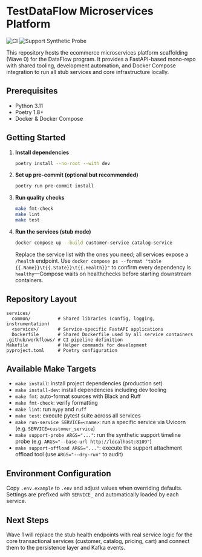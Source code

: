 # TestDataFlow Microservices Platform

![CI](https://github.com/duongthai187/TestDataFlow/actions/workflows/ci.yml/badge.svg)
![Support Synthetic Probe](https://github.com/duongthai187/TestDataFlow/actions/workflows/support-synthetic-probe.yml/badge.svg)

This repository hosts the ecommerce microservices platform scaffolding (Wave 0) for the DataFlow program. It provides a FastAPI-based mono-repo with shared tooling, development automation, and Docker Compose integration to run all stub services and core infrastructure locally.

## Prerequisites
- Python 3.11
- Poetry 1.8+
- Docker & Docker Compose

## Getting Started
1. **Install dependencies**
   ```bash
   poetry install --no-root --with dev
   ```
2. **Set up pre-commit (optional but recommended)**
   ```bash
   poetry run pre-commit install
   ```
3. **Run quality checks**
   ```bash
   make fmt-check
   make lint
   make test
   ```
4. **Run the services (stub mode)**
   ```bash
   docker compose up --build customer-service catalog-service
   ```
   Replace the service list with the ones you need; all services expose a `/health` endpoint. Use `docker compose ps --format "table {{.Name}}\t{{.State}}\t{{.Health}}"` to confirm every dependency is `healthy`—Compose waits on healthchecks before starting downstream containers.

## Repository Layout
```
services/
  common/          # Shared libraries (config, logging, instrumentation)
  <service>/       # Service-specific FastAPI applications
  Dockerfile       # Shared Dockerfile used by all service containers
.github/workflows/ # CI pipeline definition
Makefile           # Helper commands for development
pyproject.toml     # Poetry configuration
```

## Available Make Targets
- `make install`: install project dependencies (production set)
- `make install-dev`: install dependencies including dev tooling
- `make fmt`: auto-format sources with Black and Ruff
- `make fmt-check`: verify formatting
- `make lint`: run `mypy` and `ruff`
- `make test`: execute pytest suite across all services
- `make run-service SERVICE=<name>`: run a specific service via Uvicorn (e.g. `SERVICE=customer_service`)
- `make support-probe ARGS="..."`: run the synthetic support timeline probe (e.g. `ARGS="--base-url http://localhost:8109"`)
- `make support-offload ARGS="..."`: execute the support attachment offload tool (use `ARGS="--dry-run"` to audit)

## Environment Configuration
Copy `.env.example` to `.env` and adjust values when overriding defaults. Settings are prefixed with `SERVICE_` and automatically loaded by each service.

## Next Steps
Wave 1 will replace the stub health endpoints with real service logic for the core transactional services (customer, catalog, pricing, cart) and connect them to the persistence layer and Kafka events.

